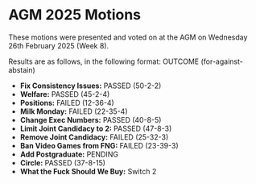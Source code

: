 # AGM 2025 Motions

These motions were presented and voted on at the AGM on Wednesday 26th February 2025 (Week 8).

Results are as follows, in the following format: OUTCOME (for-against-abstain)
- **Fix Consistency Issues:** PASSED (50-2-2)
- **Welfare:** PASSED (45-2-4)
- **Positions:** FAILED (12-36-4)
- **Milk Monday:** FAILED (22-35-4)
- **Change Exec Numbers:** PASSED (40-8-5)
- **Limit Joint Candidacy to 2:** PASSED (47-8-3)
- **Remove Joint Candidacy:** FAILED (25-32-3)
- **Ban Video Games from FNG:** FAILED (23-39-3)
- **Add Postgraduate:** PENDING
- **Circle:** PASSED (37-8-15)
- **What the Fuck Should We Buy:** Switch 2